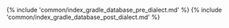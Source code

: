 {% include 'common/index_gradle_database_pre_dialect.md' %}
{% include 'common/index_gradle_database_post_dialect.md' %}